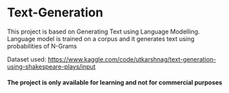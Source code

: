 # Text-Generation
This project is based on Generating Text using Language Modelling. Language model is trained on a corpus and it generates text using probabilities of N-Grams

Dataset used: https://www.kaggle.com/code/utkarshnag/text-generation-using-shakespeare-plays/input

#### The project is only available for learning and not for commercial purposes
